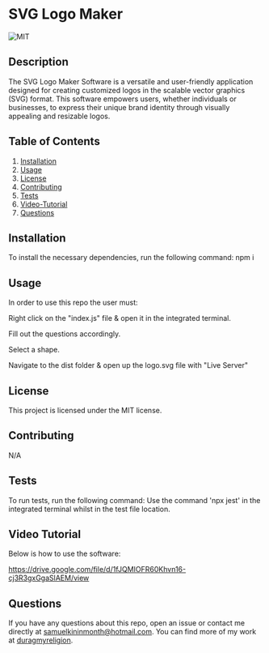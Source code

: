 # SVG Logo Maker

![MIT](https://img.shields.io/badge/license-MIT-green)

## Description
The SVG Logo Maker Software is a versatile and user-friendly application designed for creating customized logos in the scalable vector graphics (SVG) format. This software empowers users, whether individuals or businesses, to express their unique brand identity through visually appealing and resizable logos.

## Table of Contents
1. [Installation](#installation)
2. [Usage](#usage)
3. [License](#license)
4. [Contributing](#contributing)
5. [Tests](#tests)
6. [Video-Tutorial](#video-tutorial)
7. [Questions](#questions)

## Installation
To install the necessary dependencies, run the following command:
npm i

## Usage
In order to use this repo the user must:

Right click on the "index.js" file & open it in the integrated terminal.

Fill out the questions accordingly.

Select a shape.

Navigate to the dist folder & open up the logo.svg file with "Live Server"

## License 
This project is licensed under the MIT license.

## Contributing
N/A

## Tests
To run tests, run the following command:
Use the command 'npx jest' in the integrated terminal whilst in the test file location.

## Video Tutorial

Below is how to use the software:

https://drive.google.com/file/d/1fJQMIOFR60Khvn16-cj3R3gxGgaSlAEM/view

## Questions
If you have any questions about this repo, open an issue or contact me directly at [samuelkininmonth@hotmail.com](mailto:samuelkininmonth@hotmail.com). You can find more of my work at [duragmyreligion](https://www.github.com/duragmyreligion).
